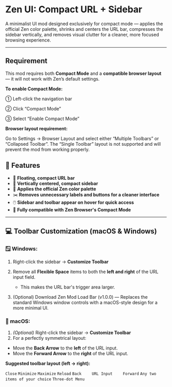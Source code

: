 # Zen UI: Compact URL + Sidebar

A minimalist UI mod designed exclusively for compact mode — applies the official Zen color palette, shrinks and centers the URL bar, compresses the sidebar vertically, and removes visual clutter for a cleaner, more focused browsing experience.

---

## Requirement

This mod requires both **Compact Mode** and a **compatible browser layout** — it will not work with Zen’s default settings.

**To enable Compact Mode:**

① Left-click the navigation bar

② Click “Compact Mode”

③ Select “Enable Compact Mode”

**Browser layout requirement:**

Go to Settings → Browser Layout and select either “Multiple Toolbars” or “Collapsed Toolbar”.
The “Single Toolbar” layout is not supported and will prevent the mod from working properly.

## 🌟 Features

- 🔳 **Floating, compact URL bar**
- 🧱 **Vertically centered, compact sidebar**
- 🎨 **Applies the official Zen color palette**
- ✂️ **Removes unnecessary labels and buttons for a cleaner interface**
- 🖱️ **Sidebar and toolbar appear on hover for quick access**
- 🚀 **Fully compatible with Zen Browser's Compact Mode**

---

## 💻 Toolbar Customization (macOS & Windows)

### 🪟 Windows:
1. Right-click the sidebar → **Customize Toolbar**
2. Remove all **Flexible Space** items to both the **left and right** of the URL input field.
   - This makes the URL bar's trigger area larger.
  
3. (Optional) Download Zen Mod Load Bar (v1.0.0) — Replaces the standard Windows window controls with a macOS-style design for a more minimal UI. 

### 🍎 macOS:
1. _(Optional)_ Right-click the sidebar → **Customize Toolbar**
2.  For a perfectly symmetrical layout:
   - Move the **Back Arrow** to the **left** of the URL input.
   - Move the **Forward Arrow** to the **right** of the URL input.

**Suggested toolbar layout (left → right):**

`Close` `Minimize` `Maximize` `Reload` `Back`  `     URL Input     `  `Forward` `Any two items of your choice` `Three-dot Menu`
